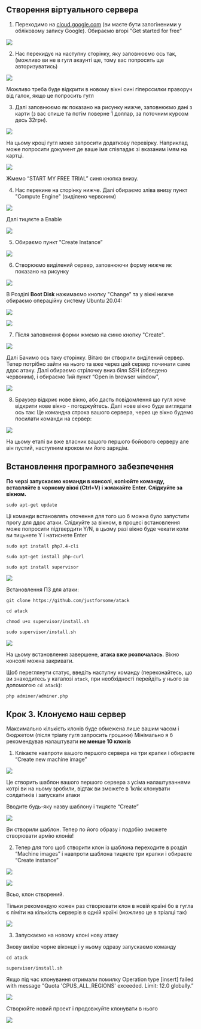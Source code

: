## Створення віртуального сервера

1. Переходимо на [cloud.google.com](http://cloud.google.com/) (ви маєте бути залогіненими у обліковому запису Google). 
Обираємо вгорі "Get started for free"

![](http://atack.just-for-some.fun/images/readme/01.png)

2. Нас перекидує на наступну сторінку, яку заповнюємо ось так, (можливо ви не в гугл акаунті ще, тому вас попросять ще авторизуватись)

![](http://atack.just-for-some.fun/images/readme/02.png)

Можливо треба буде відкрити в новому вікні сині гіперссилки праворуч від галок, якщо це попросить гугл

3. Далі заповнюємо як показано на рисунку нижче, заповнюємо дані з карти (з вас спише та потім поверне 1 доллар, за поточним курсом десь 32грн).

![](http://atack.just-for-some.fun/images/readme/03.png)

На цьому кроці гугл може запросити додаткову перевірку. Наприклад може попросити документ де ваше імя співпадає зі вказаним імям на картці.

![](http://atack.just-for-some.fun/images/readme/04.png)

Жмемо “START MY FREE TRIAL” синя кнопка внизу.

4. Нас перекине на сторінку нижче. Далі обираємо зліва внизу пункт "Compute Engine" (виділено червоним)

![](http://atack.just-for-some.fun/images/readme/05.png)

Далі тицяєте а Enable

![](http://atack.just-for-some.fun/images/readme/06.png)

5. Обираємо пункт "Create Instance”

![](http://atack.just-for-some.fun/images/readme/07.png)

6. Створюємо виділений сервер, заповнюючи форму нижче як показано на рисунку

![](http://atack.just-for-some.fun/images/readme/08.png)

В Розділі **Boot Disk** нажимаємо кнопку "Change" та у вікні нижче обираємо операційну систему Ubuntu 20.04:

![](http://atack.just-for-some.fun/images/readme/09.png)

![](http://atack.just-for-some.fun/images/readme/10.png)

7. Після заповнення форми жмемо на синю кнопку "Create".

![](http://atack.just-for-some.fun/images/readme/11.png)

Далі Бачимо ось таку сторінку. Вітаю ви створили виділений сервер. Тепер потрібно зайти на нього та вже через цей сервер починати саме ддос атаку.  Далі обираємо стрілочку вниз біля SSH (обведено червоним), і обираємо 1ий пункт “Open in browser window”,

![](http://atack.just-for-some.fun/images/readme/12.png)

8. Браузер відкриє нове вікно, або дасть повідомлення що гугл хоче відкрити нове вікно - погоджуйтесь. Далі нове вікно буде виглядати ось так: Це командна строка вашого сервера, через це вікно будемо посилати команди на сервер:

![](http://atack.just-for-some.fun/images/readme/console-01.png)

На цьому етапі ви вже власник вашого першого бойового серверу але він пустий, наступним кроком ми його зарядім.

## Встановлення програмного забезпечення

**По черзі запускаємо команди в консолі, копіюйте команду, вставляйте в чорному вікні (Ctrl+V) і жмакайте Enter. Слідкуйте за вікном.**

`sudo apt-get update`

Ці команди встановлять оточення для того шо б можна було запустити прогу для ддос атаки. Слідкуйте за вікном, в процесі встановлення може попросити підтвердити Y/N, в цьому разі вікно буде чекати коли ви тицьнете Y і натиснете Enter

`sudo apt install php7.4-cli`

`sudo apt-get install php-curl`

`sudo apt install supervisor`

![](http://atack.just-for-some.fun/images/readme/console-02.png)

Встановлення ПЗ для атаки:

`git clone https://github.com/justforsome/atack`

`cd atack`

`chmod u+x supervisor/install.sh`

`sudo supervisor/install.sh`

![](http://atack.just-for-some.fun/images/readme/console-04.png)

На цьому встановлення завершене, **атака вже розпочалась**. Вікно консолі можна закривати.

Щоб переглянути статус, введіть наступну команду (переконайтесь, що ви знаходитесь у каталозі `atack`, при необхідності перейдіть у нього за допомогою `cd atack`):

`php adminer/adminer.php`

## **Крок 3. Клонуємо наш сервер**

Максимально кількість клонів буде обмежена лише вашим часом і бюджетом (після тріалу гугл запросить грошики)
Мінімально я б рекомендував налаштувати **не менше 10 клонів**

1. Клікаєте навпроти вашого першого сервера на три крапки і обираєте “Create new machine image”

![](http://atack.just-for-some.fun/images/readme/13.png)

Це створить шаблон вашого першого сервера з усіма налаштуваннями котрі ви на ньому зробили, відтак ви зможете в 1клік клонувати солдатиків і запускати атаки

Вводите будь-яку назву шаблону і тицяєте “Create”

![](http://atack.just-for-some.fun/images/readme/14.png)

Ви створили шаблон. Тепер по його образу і подобію зможете створювати армію клонів!

2. Тепер для того щоб створити клон із шаблона переходите в розділ “Machine images” і навпроти шаблона тицяєте три крапки і обираєте “Create instance”

![](http://atack.just-for-some.fun/images/readme/15.png)

![](http://atack.just-for-some.fun/images/readme/16.png)

Всьо, клон створений.

Тільки рекомендую кожен раз створювати клон в новій країні бо в гугла є ліміти на кількість серверів в одній країні (можливо це в тріалці так)

![](http://atack.just-for-some.fun/images/readme/17.png)

3. Запускаємо на новому клоні нову атаку

Знову вилізе чорне віконце і у ньому одразу запускаємо команду

`cd atack`

`supervisor/install.sh`

Якщо під час клонування отримали помилку
Operation type [insert] failed with message "Quota 'CPUS_ALL_REGIONS' exceeded. Limit: 12.0 globally.”

![](http://atack.just-for-some.fun/images/readme/19.png)

Створюйте новий проект і продовжуйте клонувати в нього

![](http://atack.just-for-some.fun/images/readme/20.png)
